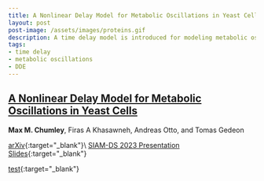 ```yaml
---
title: A Nonlinear Delay Model for Metabolic Oscillations in Yeast Cells
layout: post
post-image: /assets/images/proteins.gif
description: A time delay model is introduced for modeling metabolic oscillations in yeast cells. We explore the system parameter spaces using numerical approaches to search for limit cycles in the system trajectories.
tags:
- time delay
- metabolic oscillations
- DDE
---
```


## <u>A Nonlinear Delay Model for Metabolic Oscillations in Yeast Cells</u>

**Max M. Chumley**, Firas A Khasawneh, Andreas Otto, and Tomas Gedeon

[arXiv](https://doi.org/10.48550/arXiv.2305.07643){:target="_blank"}\\
[SIAM-DS 2023 Presentation Slides](/assets/html/siam-ds_2023_metabolic_oscillations.html){:target="_blank"}

[test](/SIAM-GL_CGSSN_2023/xaringan/slides/SIAM-GL_CGSSN_2023.html){:target="_blank"}